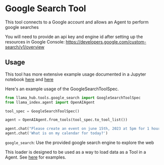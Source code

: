 # Google Search Tool

This tool connects to a Google account and allows an Agent to perform google searches 

You will need to provide an api key and engine id after setting up the resources in Google Console: https://developers.google.com/custom-search/v1/overview

## Usage

This tool has more extensive example usage documented in a Jupyter notebook [here](https://github.com/emptycrown/llama-hub/tree/main/llama_hub/tools/notebooks/google_search.ipynb) and [here](https://github.com/emptycrown/llama-hub/tree/main/llama_hub/tools/notebooks/advanced_tools_usage.ipynb)

Here's an example usage of the GoogleSearchToolSpec.

```python
from llama_hub.tools.google_search import GoogleSearchToolSpec
from llama_index.agent import OpenAIAgent

tool_spec = GoogleSearchToolSpec()

agent = OpenAIAgent.from_tools(tool_spec.to_tool_list())

agent.chat("Please create an event on june 15th, 2023 at 5pm for 1 hour and invite xyz@abc.com to discuss tax laws")
agent.chat('What is on my calendar for today?')
```

`google_search`: Use the provided google search engine to explore the web

This loader is designed to be used as a way to load data as a Tool in a Agent. See [here](https://github.com/emptycrown/llama-hub/tree/main) for examples.

